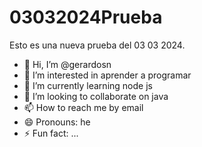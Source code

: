 # 03032024Prueba
Esto es una nueva prueba del 03 03 2024.

- 👋 Hi, I’m @gerardosn
- 👀 I’m interested in aprender a programar
- 🌱 I’m currently learning node js
- 💞️ I’m looking to collaborate on java
- 📫 How to reach me by email
- 😄 Pronouns: he
- ⚡ Fun fact: ...
